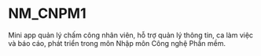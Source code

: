 # NM_CNPM1
Mini app quản lý chấm công nhân viên, hỗ trợ quản lý thông tin, ca làm việc và báo cáo, phát triển trong môn Nhập môn Công nghệ Phần mềm.
